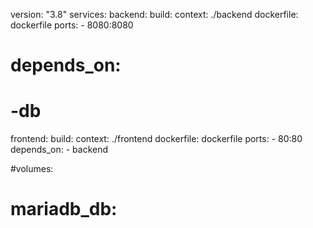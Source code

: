 version: "3.8"
services: 
  backend:
    build:
      context: ./backend
      dockerfile: dockerfile
    ports:
      - 8080:8080
 #   depends_on:
  #     -db

  frontend:
    build: 
      context: ./frontend 
      dockerfile: dockerfile
    ports:
      - 80:80 
    depends_on:
       - backend

#volumes:
 #  mariadb_db:
